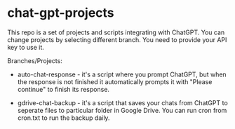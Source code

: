 # chat-gpt-projects
This repo is a set of projects and scripts integrating with ChatGPT. You can change projects by selecting different branch. You need to provide your API key to use it. 

Branches/Projects:

* auto-chat-response - it's a script where you prompt ChatGPT, but when the response is not finished it automatically prompts it with "Please continue" to finish its response.

* gdrive-chat-backup - it's a script that saves your chats from ChatGPT to seperate files to particular folder in Google Drive. You can run cron from cron.txt to run the backup daily. 
